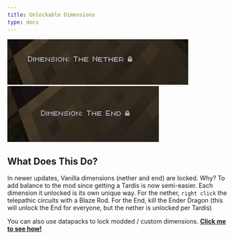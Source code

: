 ```yaml
---
title: Unlockable Dimensions
type: docs
---
```

   
![dim](images/nether.png)   
 ![dim](images/end.png)

## What Does This Do?
In newer updates, Vanilla dimensions (nether and end) are locked. Why? To add balance to the mod since getting a Tardis is now semi-easier. Each dimension it unlocked is its own unique way. For the nether, `right click` the telepathic circuits with a Blaze Rod. For the End, kill the Ender Dragon (this will unlock the End for everyone, but the nether is unlocked per Tardis)

You can also use datapacks to lock modded / custom dimensions.  [**Click me to see how!**](../../datapacks/unlocking/)